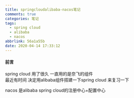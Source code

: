 ```yaml
---
title: springcloudalibaba-nacos笔记
comments: true
categories: 笔记
tags:
  - spring cloud
  - alibaba
  - nacos
abbrlink: 56a1a55b
date: 2020-04-14 17:33:12
---
```

#### 前言
spring cloud 用了很久 一直用的是奈飞的组件  
最近有时间 决定用alibaba组件搭建一下spring cloud 来复习一下 

nacos  是alibaba spring cloud的注册中心+配置中心 


